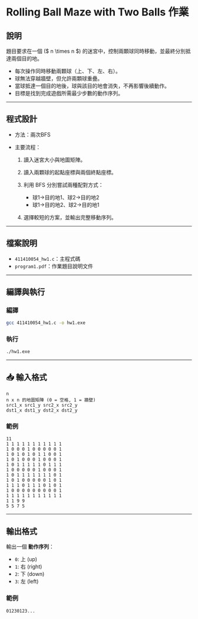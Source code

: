 # Rolling Ball Maze with Two Balls 作業

## 說明

題目要求在一個 ($ n \times n $) 的迷宮中，控制兩顆球同時移動，並最終分別抵達兩個目的地。

* 每次操作同時移動兩顆球（上、下、左、右）。
* 球無法穿越牆壁，但允許兩顆球重疊。
* 當球抵達一個目的地後，球與該目的地會消失，不再影響後續動作。
* 目標是找到完成遊戲所需最少步數的動作序列。

---

## 程式設計

* 方法：兩次BFS
* 主要流程：

  1. 讀入迷宮大小與地圖矩陣。
  2. 讀入兩顆球的起點座標與兩個終點座標。
  3. 利用 BFS 分別嘗試兩種配對方式：

     * 球1→目的地1、球2→目的地2
     * 球1→目的地2、球2→目的地1
  4. 選擇較短的方案，並輸出完整移動序列。

---

## 檔案說明

* `411410054_hw1.c`：主程式碼
* `program1.pdf`：作業題目說明文件

---

## 編譯與執行

### 編譯

```bash
gcc 411410054_hw1.c -o hw1.exe
```

### 執行

```bash
./hw1.exe 
```

---

## 📥 輸入格式

```
n
n x n 的地圖矩陣 (0 = 空格, 1 = 牆壁)
src1_x src1_y src2_x src2_y
dst1_x dst1_y dst2_x dst2_y
```

### 範例

```
11
1 1 1 1 1 1 1 1 1 1 1
1 0 0 0 1 0 0 0 0 0 1
1 0 1 0 1 0 1 1 0 0 1
1 0 1 0 0 0 1 0 0 0 1
1 0 1 1 1 1 1 0 1 1 1
1 0 0 0 0 0 1 0 0 0 1
1 0 1 1 1 1 1 1 1 0 1
1 0 1 0 0 0 0 0 1 0 1
1 1 1 0 1 1 1 0 1 0 1
1 0 0 0 0 0 0 0 0 0 1
1 1 1 1 1 1 1 1 1 1 1
1 1 9 9
5 5 7 5
```

---

## 輸出格式

輸出一個 **動作序列**：

* `0`: 上 (up)
* `1`: 右 (right)
* `2`: 下 (down)
* `3`: 左 (left)

### 範例

```
01230123...
```
